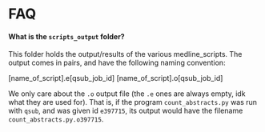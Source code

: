 # FAQ

#### What is the `scripts_output` folder?

This folder holds the output/results of the various medline_scripts.  The output comes in pairs, and have the following naming convention:

[name_of_script].e[qsub_job_id]
[name_of_script].o[qsub_job_id]

We only care about the `.o` output file (the `.e` ones are always empty, idk what they are used for).  That is, if the program `count_abstracts.py` was run with `qsub`, and was given id `e397715`, its output would have the filename `count_abstracts.py.o397715`.
